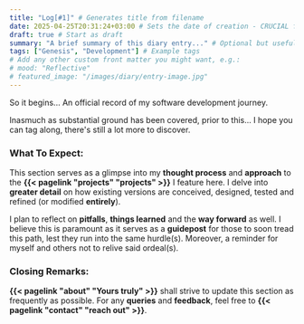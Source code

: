 ```yaml
---
title: "Log[#1]" # Generates title from filename
date: 2025-04-25T20:31:24+03:00 # Sets the date of creation - CRUCIAL for timeline
draft: true # Start as draft
summary: "A brief summary of this diary entry..." # Optional but useful for list views
tags: ["Genesis", "Development"] # Example tags
# Add any other custom front matter you might want, e.g.:
# mood: "Reflective"
# featured_image: "/images/diary/entry-image.jpg"
---
```


So it begins... An official record of my software development journey. 

<!-- Optional: Use Hugo's summary divider -->
<!--more-->

Inasmuch as substantial ground has been covered, prior to this... I hope you can tag along, there's still a lot more to discover.

### What To Expect:

This section serves as a glimpse into my **thought process** and **approach** to the **{{< pagelink "projects" "projects" >}}** I feature here. I delve into **greater detail** on how existing versions are conceived, designed, tested and refined (or modified **entirely**).

I plan to reflect on **pitfalls**, **things learned** and the **way forward** as well. I believe this is paramount as it serves as a **guidepost** for those to soon tread this path, lest they run into the same hurdle(s). Moreover, a reminder for myself and others not to relive said ordeal(s).

### Closing Remarks:

**{{< pagelink "about" "Yours truly" >}}** shall strive to update this section as frequently as possible. For any **queries** and **feedback**, feel free to **{{< pagelink "contact" "reach out" >}}**. 